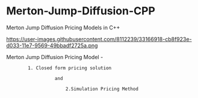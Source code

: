 # Merton-Jump-Diffusion-CPP
Merton Jump Diffusion Pricing Models in C++

https://user-images.githubusercontent.com/8112239/33166918-cb8f923e-d033-11e7-9569-49bbadf2725a.png

Merton Jump Diffusion Pricing Model - 

            1. Closed form pricing solution 
            
                      and 
                      
                          2.Simulation Pricing Method
